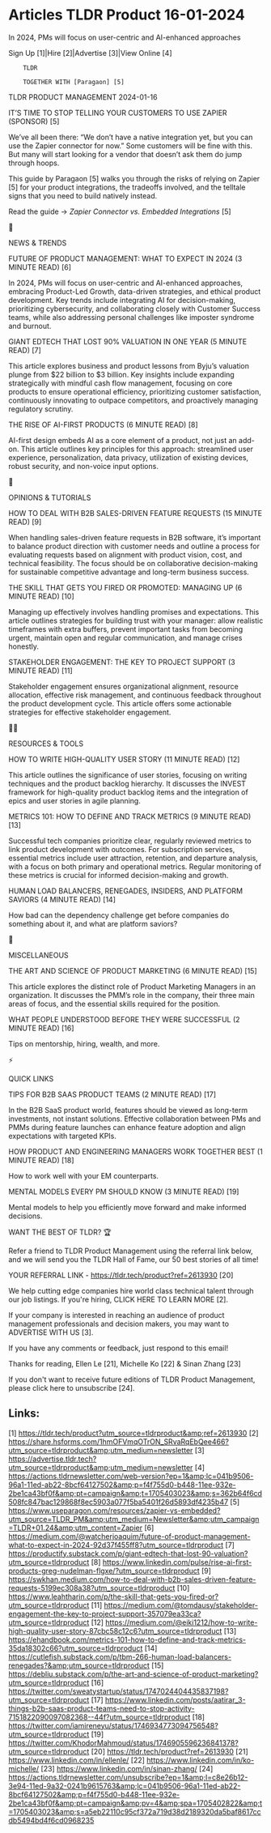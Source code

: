 # Articles TLDR Product 16-01-2024

In 2024, PMs will focus on user-centric and AI-enhanced approaches  

Sign Up [1]|Hire [2]|Advertise [3]|View Online [4] 

		TLDR 

		TOGETHER WITH [Paragaon] [5]

TLDR PRODUCT MANAGEMENT 2024-01-16

 IT’S TIME TO STOP TELLING YOUR CUSTOMERS TO USE ZAPIER (SPONSOR)
[5] 

 We’ve all been there: “We don’t have a native integration yet,
but you can use the Zapier connector for now.”
Some customers will be fine with this. But many will start looking for
a vendor that doesn’t ask them do jump through hoops.

This guide by Paragaon [5] walks you through the risks of relying on
Zapier [5] for your product integrations, the tradeoffs involved, and
the telltale signs that you need to build natively instead.

Read the guide → _Zapier Connector vs. Embedded Integrations_ [5]

📱 

NEWS & TRENDS

 FUTURE OF PRODUCT MANAGEMENT: WHAT TO EXPECT IN 2024 (3 MINUTE READ)
[6] 

 In 2024, PMs will focus on user-centric and AI-enhanced approaches,
embracing Product-Led Growth, data-driven strategies, and ethical
product development. Key trends include integrating AI for
decision-making, prioritizing cybersecurity, and collaborating closely
with Customer Success teams, while also addressing personal challenges
like imposter syndrome and burnout. 

 GIANT EDTECH THAT LOST 90% VALUATION IN ONE YEAR (5 MINUTE READ) [7] 

 This article explores business and product lessons from Byju’s
valuation plunge from $22 billion to $3 billion. Key insights include
expanding strategically with mindful cash flow management, focusing on
core products to ensure operational efficiency, prioritizing customer
satisfaction, continuously innovating to outpace competitors, and
proactively managing regulatory scrutiny. 

 THE RISE OF AI-FIRST PRODUCTS (6 MINUTE READ) [8] 

 AI-first design embeds AI as a core element of a product, not just an
add-on. This article outlines key principles for this approach:
streamlined user experience, personalization, data privacy,
utilization of existing devices, robust security, and non-voice input
options. 

🚀 

OPINIONS & TUTORIALS

 HOW TO DEAL WITH B2B SALES-DRIVEN FEATURE REQUESTS (15 MINUTE READ)
[9] 

 When handling sales-driven feature requests in B2B software, it’s
important to balance product direction with customer needs and outline
a process for evaluating requests based on alignment with product
vision, cost, and technical feasibility. The focus should be on
collaborative decision-making for sustainable competitive advantage
and long-term business success. 

 THE SKILL THAT GETS YOU FIRED OR PROMOTED: MANAGING UP (6 MINUTE
READ) [10] 

 Managing up effectively involves handling promises and expectations.
This article outlines strategies for building trust with your manager:
allow realistic timeframes with extra buffers, prevent important tasks
from becoming urgent, maintain open and regular communication, and
manage crises honestly. 

 STAKEHOLDER ENGAGEMENT: THE KEY TO PROJECT SUPPORT (3 MINUTE READ)
[11] 

 Stakeholder engagement ensures organizational alignment, resource
allocation, effective risk management, and continuous feedback
throughout the product development cycle. This article offers some
actionable strategies for effective stakeholder engagement. 

🧑‍💻 

RESOURCES & TOOLS

 HOW TO WRITE HIGH-QUALITY USER STORY (11 MINUTE READ) [12] 

 This article outlines the significance of user stories, focusing on
writing techniques and the product backlog hierarchy. It discusses the
INVEST framework for high-quality product backlog items and the
integration of epics and user stories in agile planning. 

 METRICS 101: HOW TO DEFINE AND TRACK METRICS (9 MINUTE READ) [13] 

 Successful tech companies prioritize clear, regularly reviewed
metrics to link product development with outcomes. For subscription
services, essential metrics include user attraction, retention, and
departure analysis, with a focus on both primary and operational
metrics. Regular monitoring of these metrics is crucial for informed
decision-making and growth. 

 HUMAN LOAD BALANCERS, RENEGADES, INSIDERS, AND PLATFORM SAVIORS (4
MINUTE READ) [14] 

 How bad can the dependency challenge get before companies do
something about it, and what are platform saviors? 

🎁 

MISCELLANEOUS

 THE ART AND SCIENCE OF PRODUCT MARKETING (6 MINUTE READ) [15] 

 This article explores the distinct role of Product Marketing Managers
in an organization. It discusses the PMM’s role in the company,
their three main areas of focus, and the essential skills required for
the position. 

 WHAT PEOPLE UNDERSTOOD BEFORE THEY WERE SUCCESSFUL (2 MINUTE READ)
[16] 

 Tips on mentorship, hiring, wealth, and more. 

⚡ 

QUICK LINKS

 TIPS FOR B2B SAAS PRODUCT TEAMS (2 MINUTE READ) [17] 

 In the B2B SaaS product world, features should be viewed as long-term
investments, not instant solutions. Effective collaboration between
PMs and PMMs during feature launches can enhance feature adoption and
align expectations with targeted KPIs. 

 HOW PRODUCT AND ENGINEERING MANAGERS WORK TOGETHER BEST (1 MINUTE
READ) [18] 

 How to work well with your EM counterparts. 

 MENTAL MODELS EVERY PM SHOULD KNOW (3 MINUTE READ) [19] 

 Mental models to help you efficiently move forward and make informed
decisions. 

WANT THE BEST OF TLDR? 🏆

Refer a friend to TLDR Product Management using the referral link
below, and we will send you the TLDR Hall of Fame, our 50 best stories
of all time!

YOUR REFERRAL LINK - https://tldr.tech/product?ref=2613930 [20]

 We help cutting edge companies hire world class technical talent
through our job listings. If you're hiring, CLICK HERE TO LEARN MORE
[2]. 

If your company is interested in reaching an audience of product
management professionals and decision makers, you may want to
ADVERTISE WITH US [3]. 

If you have any comments or feedback, just respond to this email! 

Thanks for reading, 
Ellen Le [21], Michelle Ko [22] & Sinan Zhang [23] 

If you don't want to receive future editions of TLDR Product
Management, please click here to unsubscribe [24]. 

 

Links:
------
[1] https://tldr.tech/product?utm_source=tldrproduct&amp;ref=2613930
[2] https://share.hsforms.com/1hmOFVmqOTrON_SRvaRqEbQee466?utm_source=tldrproduct&amp;utm_medium=newsletter
[3] https://advertise.tldr.tech?utm_source=tldrproduct&amp;utm_medium=newsletter
[4] https://actions.tldrnewsletter.com/web-version?ep=1&amp;lc=041b9506-96a1-11ed-ab22-8bcf64127502&amp;p=f4f755d0-b448-11ee-932e-2be1ca43bf0f&amp;pt=campaign&amp;t=1705403023&amp;s=362b64f6cd508fc847bac129868f8ec5903a077f5ba5401f26d5893df4235b47
[5] https://www.useparagon.com/resources/zapier-vs-embedded?utm_source=TLDR_PM&amp;utm_medium=Newsletter&amp;utm_campaign=TLDR+01.24&amp;utm_content=Zapier
[6] https://medium.com/@watcherjoaquim/future-of-product-management-what-to-expect-in-2024-92d37f455ff8?utm_source=tldrproduct
[7] https://productify.substack.com/p/giant-edtech-that-lost-90-valuation?utm_source=tldrproduct
[8] https://www.linkedin.com/pulse/rise-ai-first-products-greg-nudelman-flgxe/?utm_source=tldrproduct
[9] https://swkhan.medium.com/how-to-deal-with-b2b-sales-driven-feature-requests-5199ec308a38?utm_source=tldrproduct
[10] https://www.leahtharin.com/p/the-skill-that-gets-you-fired-or?utm_source=tldrproduct
[11] https://medium.com/@tomdausy/stakeholder-engagement-the-key-to-project-support-357079ea33ca?utm_source=tldrproduct
[12] https://medium.com/@eiki1212/how-to-write-high-quality-user-story-87cbc58c12c6?utm_source=tldrproduct
[13] https://ehandbook.com/metrics-101-how-to-define-and-track-metrics-35da18302c66?utm_source=tldrproduct
[14] https://cutlefish.substack.com/p/tbm-266-human-load-balancers-renegades?&amp;utm_source=tldrproduct
[15] https://debliu.substack.com/p/the-art-and-science-of-product-marketing?utm_source=tldrproduct
[16] https://twitter.com/sweatystartup/status/1747024404435837198?utm_source=tldrproduct
[17] https://www.linkedin.com/posts/aatirar_3-things-b2b-saas-product-teams-need-to-stop-activity-7151822090097082368--44f?utm_source=tldrproduct
[18] https://twitter.com/iamireneyu/status/1746934773094756548?utm_source=tldrproduct
[19] https://twitter.com/KhodorMahmoud/status/1746905596236841378?utm_source=tldrproduct
[20] https://tldr.tech/product?ref=2613930
[21] https://www.linkedin.com/in/ellenle/
[22] https://www.linkedin.com/in/ko-michelle/
[23] https://www.linkedin.com/in/sinan-zhang/
[24] https://actions.tldrnewsletter.com/unsubscribe?ep=1&amp;l=c8e26b12-3e94-11ed-9a32-0241b9615763&amp;lc=041b9506-96a1-11ed-ab22-8bcf64127502&amp;p=f4f755d0-b448-11ee-932e-2be1ca43bf0f&amp;pt=campaign&amp;pv=4&amp;spa=1705402822&amp;t=1705403023&amp;s=a5eb22110c95cf372a719d38d2189320da5baf8617ccdb5494bd4f6cd0968235